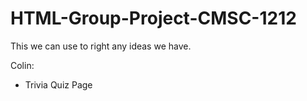# HTML-Group-Project-CMSC-1212

This we can use to right any ideas we have.

Colin:
- Trivia Quiz Page
